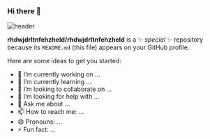### Hi there 👋

![header](https://capsule-render.vercel.app/api?type=waving&color=&color=0:EEFF00,100:a82da8&height=300&section=header&text=capsule%20render&fontSize=90)


**rhdwjdrltnfehzheld/rhdwjdrltnfehzheld** is a ✨ _special_ ✨ repository because its `README.md` (this file) appears on your GitHub profile.

Here are some ideas to get you started:

- 🔭 I’m currently working on ...
- 🌱 I’m currently learning ...
- 👯 I’m looking to collaborate on ...
- 🤔 I’m looking for help with ...
- 💬 Ask me about ...
- 📫 How to reach me: ...
- 😄 Pronouns: ...
- ⚡ Fun fact: ...

